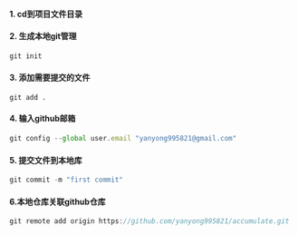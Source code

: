 #### 1. cd到项目文件目录



#### 2. 生成本地git管理

```js
git init
```



#### 3.  添加需要提交的文件

```
git add .
```



#### 4. 输入github邮箱

```js
git config --global user.email "yanyong995821@gmail.com"
```



#### 5.  提交文件到本地库

```js
git commit -m "first commit"
```



#### 6.本地仓库关联github仓库

```js
git remote add origin https://github.com/yanyong995821/accumulate.git
```

